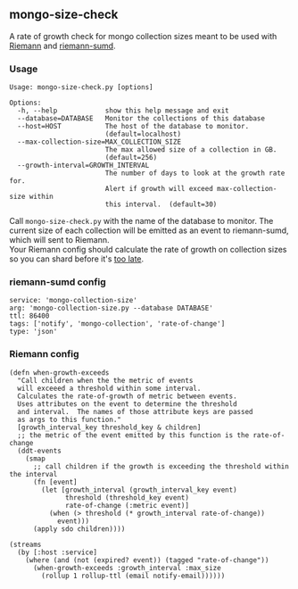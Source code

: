 ## mongo-size-check

A rate of growth check for mongo collection sizes
meant to be used with [Riemann](https://github.com/aphyr/riemann)
and [riemann-sumd](https://github.com/bmhatfield/riemann-sumd).

### Usage

    Usage: mongo-size-check.py [options]
    
    Options:
      -h, --help            show this help message and exit
      --database=DATABASE   Monitor the collections of this database
      --host=HOST           The host of the database to monitor.
                            (default=localhost)
      --max-collection-size=MAX_COLLECTION_SIZE
                            The max allowed size of a collection in GB.
                            (default=256)
      --growth-interval=GROWTH_INTERVAL
                            The number of days to look at the growth rate for.
                            Alert if growth will exceed max-collection-size within
                            this interval.  (default=30)

Call `mongo-size-check.py` with the name of the database to monitor.
The current size of each collection will be emitted as an event to riemann-sumd, which will sent to Riemann.  
Your Riemann config should calculate the rate of growth on collection sizes so you can shard before it's
[too late](http://docs.mongodb.org/manual/reference/limits/#Sharding%20Existing%20Collection%20Data%20Size).

### riemann-sumd config

    service: 'mongo-collection-size'
    arg: 'mongo-collection-size.py --database DATABASE'
    ttl: 86400
    tags: ['notify', 'mongo-collection', 'rate-of-change']
    type: 'json'

### Riemann config

````
(defn when-growth-exceeds
  "Call children when the the metric of events
  will exceeed a threshold within some interval.
  Calculates the rate-of-growth of metric between events.
  Uses attributes on the event to determine the threshold
  and interval.  The names of those attribute keys are passed
  as args to this function."
  [growth_interval_key threshold_key & children]
  ;; the metric of the event emitted by this function is the rate-of-change
  (ddt-events
    (smap
      ;; call children if the growth is exceeding the threshold within the interval
      (fn [event]
        (let [growth_interval (growth_interval_key event)
              threshold (threshold_key event)
              rate-of-change (:metric event)]
          (when (> threshold (* growth_interval rate-of-change))
            event)))
      (apply sdo children))))

(streams
  (by [:host :service]
    (where (and (not (expired? event)) (tagged "rate-of-change"))
      (when-growth-exceeds :growth_interval :max_size
        (rollup 1 rollup-ttl (email notify-email))))))
````

